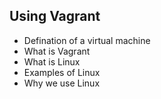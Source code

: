 ## Using Vagrant
+ Defination of a virtual machine
+ What is Vagrant
+ What is Linux
+ Examples of Linux
+ Why we use Linux
